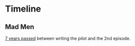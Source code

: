 # Timeline

## Mad Men

[7 years passed](https://youtu.be/Ln3dvXzjetM) between writing the pilot and the 2nd episode.
